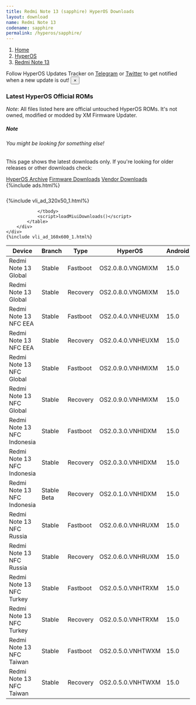 ```yaml
---
title: Redmi Note 13 (sapphire) HyperOS Downloads
layout: download
name: Redmi Note 13
codename: sapphire
permalink: /hyperos/sapphire/
---
```

<nav aria-label="breadcrumb">
    <ol class="breadcrumb">
        <li class="breadcrumb-item"><a href="/">Home</a></li>
        <li class="breadcrumb-item"><a href="/hyperos/">HyperOS</a></li>
        <li class="breadcrumb-item active" aria-current="page"><a href="/hyperos/sapphire/">Redmi Note 13</a></li>
    </ol>
</nav>
<div class="alert alert-primary alert-dismissible fade show" role="alert">
    Follow HyperOS Updates Tracker on <a href="https://t.me/MIUIUpdatesTracker" class="alert-link">Telegram</a>
     or <a href="https://twitter.com/MiFwUpdater" class="alert-link">Twitter</a> to get notified when a new update is out!
    <button type="button" class="close" data-dismiss="alert" aria-label="Close">
        <span aria-hidden="true">&times;</span>
    </button>
</div>

### Latest HyperOS Official ROMs
*Note*: All files listed here are official untouched HyperOS ROMs. It's not owned, modified or modded by XM Firmware Updater.
<div class="card">
  <div class="card-body">
    <h5 class="card-title">Note</h5>
    <h6 class="card-subtitle mb-2 text-muted">You might be looking for something else!</h6>
    <p class="card-text">This page shows the latest downloads only.
     If you're looking for older releases or other downloads check:</p>
    <a href="/archive/hyperos/sapphire/" class="card-link">HyperOS Archive</a>
    <a href="/firmware/sapphire/" class="card-link">Firmware Downloads</a>
    <a href="/vendor/sapphire/" class="card-link">Vendor Downloads</a>
  </div>
</div>
{%include ads.html%}
<div class="row justify-content-center">
    <div class="col-10">
        <div class="table-responsive-md" style="margin-top: 25px;">
            {%include vli_ad_320x50_1.html%}
            <table id="miui" class="display dt-responsive nowrap compact table table-striped table-hover table-sm">
                <thead class="thead-dark">
                    <tr>
                        <th data-ref="device">Device</th>
                        <th data-ref="branch">Branch</th>
                        <th data-ref="type">Type</th>
                        <th data-ref="miui">HyperOS</th>
                        <th data-ref="android">Android</th>
                        <th data-ref="size">Size</th>
                        <th data-ref="size">Date</th>
                        <th data-ref="link">Link</th>
                    </tr>
                </thead>
                <tbody>
                <tr><td>Redmi Note 13 Global</td><td>Stable</td><td>Fastboot</td><td>OS2.0.8.0.VNGMIXM</td><td>15.0</td><td>7.8 GB</td><td>2025-02-11</td><td><a href="/hyperos/sapphire/stable/OS2.0.8.0.VNGMIXM/">Download</a></td></tr>
<tr><td>Redmi Note 13 Global</td><td>Stable</td><td>Recovery</td><td>OS2.0.8.0.VNGMIXM</td><td>15.0</td><td>4.6 GB</td><td>2025-02-20</td><td><a href="/hyperos/sapphire/stable/OS2.0.8.0.VNGMIXM/">Download</a></td></tr>
<tr><td>Redmi Note 13 NFC EEA</td><td>Stable</td><td>Fastboot</td><td>OS2.0.4.0.VNHEUXM</td><td>15.0</td><td>7.3 GB</td><td>2025-02-19</td><td><a href="/hyperos/sapphiren/stable/OS2.0.4.0.VNHEUXM/">Download</a></td></tr>
<tr><td>Redmi Note 13 NFC EEA</td><td>Stable</td><td>Recovery</td><td>OS2.0.4.0.VNHEUXM</td><td>15.0</td><td>4.7 GB</td><td>2025-02-28</td><td><a href="/hyperos/sapphiren/stable/OS2.0.4.0.VNHEUXM/">Download</a></td></tr>
<tr><td>Redmi Note 13 NFC Global</td><td>Stable</td><td>Fastboot</td><td>OS2.0.9.0.VNHMIXM</td><td>15.0</td><td>7.9 GB</td><td>2025-02-19</td><td><a href="/hyperos/sapphiren/stable/OS2.0.9.0.VNHMIXM/">Download</a></td></tr>
<tr><td>Redmi Note 13 NFC Global</td><td>Stable</td><td>Recovery</td><td>OS2.0.9.0.VNHMIXM</td><td>15.0</td><td>4.7 GB</td><td>2025-02-28</td><td><a href="/hyperos/sapphiren/stable/OS2.0.9.0.VNHMIXM/">Download</a></td></tr>
<tr><td>Redmi Note 13 NFC Indonesia</td><td>Stable</td><td>Fastboot</td><td>OS2.0.3.0.VNHIDXM</td><td>15.0</td><td>7.1 GB</td><td>2025-02-17</td><td><a href="/hyperos/sapphiren/stable/OS2.0.3.0.VNHIDXM/">Download</a></td></tr>
<tr><td>Redmi Note 13 NFC Indonesia</td><td>Stable</td><td>Recovery</td><td>OS2.0.3.0.VNHIDXM</td><td>15.0</td><td>4.6 GB</td><td>2025-02-25</td><td><a href="/hyperos/sapphiren/stable/OS2.0.3.0.VNHIDXM/">Download</a></td></tr>
<tr><td>Redmi Note 13 NFC Indonesia</td><td>Stable Beta</td><td>Recovery</td><td>OS2.0.1.0.VNHIDXM</td><td>15.0</td><td>4.6 GB</td><td>2024-12-17</td><td><a href="/hyperos/sapphiren/stable beta/OS2.0.1.0.VNHIDXM/">Download</a></td></tr>
<tr><td>Redmi Note 13 NFC Russia</td><td>Stable</td><td>Fastboot</td><td>OS2.0.6.0.VNHRUXM</td><td>15.0</td><td>7.8 GB</td><td>2025-02-17</td><td><a href="/hyperos/sapphiren/stable/OS2.0.6.0.VNHRUXM/">Download</a></td></tr>
<tr><td>Redmi Note 13 NFC Russia</td><td>Stable</td><td>Recovery</td><td>OS2.0.6.0.VNHRUXM</td><td>15.0</td><td>4.6 GB</td><td>2025-02-21</td><td><a href="/hyperos/sapphiren/stable/OS2.0.6.0.VNHRUXM/">Download</a></td></tr>
<tr><td>Redmi Note 13 NFC Turkey</td><td>Stable</td><td>Fastboot</td><td>OS2.0.5.0.VNHTRXM</td><td>15.0</td><td>6.8 GB</td><td>2025-02-21</td><td><a href="/hyperos/sapphiren/stable/OS2.0.5.0.VNHTRXM/">Download</a></td></tr>
<tr><td>Redmi Note 13 NFC Turkey</td><td>Stable</td><td>Recovery</td><td>OS2.0.5.0.VNHTRXM</td><td>15.0</td><td>4.6 GB</td><td>2025-03-04</td><td><a href="/hyperos/sapphiren/stable/OS2.0.5.0.VNHTRXM/">Download</a></td></tr>
<tr><td>Redmi Note 13 NFC Taiwan</td><td>Stable</td><td>Fastboot</td><td>OS2.0.5.0.VNHTWXM</td><td>15.0</td><td>6.4 GB</td><td>2025-02-21</td><td><a href="/hyperos/sapphiren/stable/OS2.0.5.0.VNHTWXM/">Download</a></td></tr>
<tr><td>Redmi Note 13 NFC Taiwan</td><td>Stable</td><td>Recovery</td><td>OS2.0.5.0.VNHTWXM</td><td>15.0</td><td>4.5 GB</td><td>2025-02-27</td><td><a href="/hyperos/sapphiren/stable/OS2.0.5.0.VNHTWXM/">Download</a></td></tr>

                </tbody>
                <script>loadMiuiDownloads()</script>
            </table>
        </div>
    </div>
    {%include vli_ad_160x600_1.html%}
</div>
